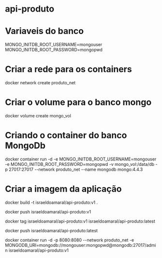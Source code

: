 # api-produto

# Variaveis do banco

MONGO_INITDB_ROOT_USERNAME=mongouser
MONGO_INITDB_ROOT_PASSWORD=mongopwd

# Criar a rede para os containers
docker network create produto_net

# Criar o volume para o banco mongo
docker volume create mongo_vol

# Criando o container do banco MongoDb

docker container run -d -e MONGO_INITDB_ROOT_USERNAME=mongouser -e MONGO_INITDB_ROOT_PASSWORD=mongopwd -v mongo_vol:/data/db -p 27017:27017 --network produto_net --name mongodb mongo:4.4.3

# Criar a imagem da aplicação

docker build -t israeldoamaral/api-produto:v1 .

docker push israeldoamaral/api-produto:v1

docker tag israeldoamaral/api-produto:v1 israeldoamaral/api-produto:latest

docker push israeldoamaral/api-produto:latest

docker container run -d -p 8080:8080 --network produto_net -e MONGODB_URI=mongodb://mongouser:mongopwd@mongodb:27017/admin israeldoamaral/api-produto:v1
